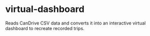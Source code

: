 # virtual-dashboard
Reads CanDrive CSV data and converts it into an interactive virtual dashboard to recreate recorded trips.
